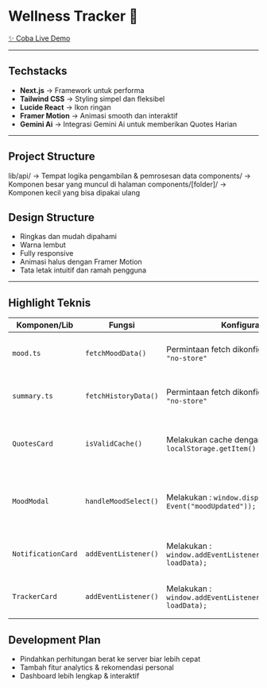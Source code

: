 # Wellness Tracker 🌿

[✨ Coba Live Demo](https://wellness-tracker-nu.vercel.app/)

---

## Techstacks
- **Next.js** → Framework untuk performa 
- **Tailwind CSS** → Styling simpel dan fleksibel  
- **Lucide React** → Ikon ringan  
- **Framer Motion** → Animasi smooth dan interaktif 
- **Gemini Ai**  → Integrasi Gemini Ai untuk memberikan Quotes Harian

---

## Project Structure
lib/api/ → Tempat logika pengambilan & pemrosesan data
components/ → Komponen besar yang muncul di halaman
components/[folder]/ → Komponen kecil yang bisa dipakai ulang

## Design Structure
- Ringkas dan mudah dipahami 
- Warna lembut  
- Fully responsive  
- Animasi halus dengan Framer Motion  
- Tata letak intuitif dan ramah pengguna  

---
## Highlight Teknis

| Komponen/Lib | Fungsi | Konfigurasi | Tujuan
| --- | --- | --- | --- |
| `mood.ts` | `fetchMoodData()` | Permintaan fetch dikonfigurasi : `cache: "no-store"` | Untuk memastikan data terbaru terload
| `summary.ts` | `fetchHistoryData()` | Permintaan fetch dikonfigurasi : `cache: "no-store"` | Untuk memastikan data terbaru terload
| `QuotesCard` | `isValidCache()` | Melakukan cache dengan :  `localStorage.getItem()` | Untuk menjaga request pada API gemini ai
| `MoodModal` | `handleMoodSelect()` | Melakukan : `window.dispatchEvent(new Event("moodUpdated"));`| Untuk memberikan trigger bahwa mood telah berubah
| `NotificationCard`| `addEventListener()` | Melakukan : `window.addEventListener("moodUpdated", loadData); `| Mengupdate data setelah menerima triger
| `TrackerCard`| `addEventListener()` | Melakukan : `window.addEventListener("moodUpdated", loadData);`| Mengupdate data setelah menerima triger


## Development Plan
- Pindahkan perhitungan berat ke server biar lebih cepat  
- Tambah fitur analytics & rekomendasi personal  
- Dashboard lebih lengkap & interaktif  